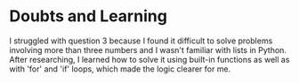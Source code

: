 # Doubts and Learning

I struggled with question 3 because I found it difficult to solve problems involving more than three numbers and I wasn't familiar with lists in Python.  
After researching, I learned how to solve it using built-in functions as well as with 'for' and 'if' loops, which made the logic clearer for me.
